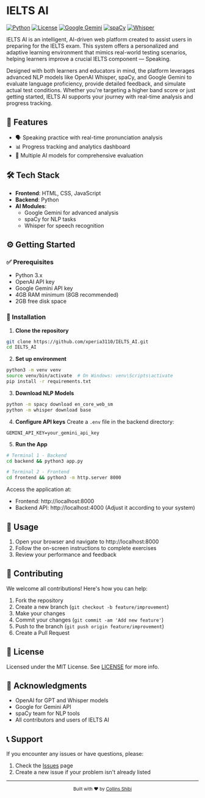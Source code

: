 # IELTS AI

[![Python](https://img.shields.io/badge/Python-3.x-blue.svg)](https://www.python.org/)
[![License](https://img.shields.io/badge/License-MIT-green.svg)](LICENSE)
[![Google Gemini](https://img.shields.io/badge/Google-Gemini-purple.svg)](https://deepmind.google/technologies/gemini/)
[![spaCy](https://img.shields.io/badge/spaCy-NLP-blue.svg)](https://spacy.io/)
[![Whisper](https://img.shields.io/badge/Whisper-Speech-blue.svg)](https://github.com/openai/whisper)

IELTS AI is an intelligent, AI-driven web platform created to assist users in preparing for the IELTS exam. This system offers a personalized and adaptive learning environment that mimics real-world testing scenarios, helping learners improve a crucial IELTS component — Speaking.

Designed with both learners and educators in mind, the platform leverages advanced NLP models like OpenAI Whisper, spaCy, and Google Gemini to evaluate language proficiency, provide detailed feedback, and simulate actual test conditions. Whether you're targeting a higher band score or just getting started, IELTS AI supports your journey with real-time analysis and progress tracking.

## 🚀 Features

- 🗣️ Speaking practice with real-time pronunciation analysis
- 📊 Progress tracking and analytics dashboard
- 🤖 Multiple AI models for comprehensive evaluation

## 🛠 Tech Stack

- **Frontend**: HTML, CSS, JavaScript
- **Backend**: Python
- **AI Modules**: 
  - Google Gemini for advanced analysis
  - spaCy for NLP tasks
  - Whisper for speech recognition

## ⚙️ Getting Started

### ✅ Prerequisites

- Python 3.x
- OpenAI API key
- Google Gemini API key
- 4GB RAM minimum (8GB recommended)
- 2GB free disk space

### 🔧 Installation

1. **Clone the repository**
```bash
git clone https://github.com/xperia3110/IELTS_AI.git
cd IELTS_AI
```

2. **Set up environment**
```bash
python3 -m venv venv
source venv/bin/activate  # On Windows: venv\Scripts\activate
pip install -r requirements.txt
```

3. **Download NLP Models**
```bash
python -m spacy download en_core_web_sm
python -m whisper download base
```

4. **Configure API keys**
Create a `.env` file in the backend directory:
```env
GEMINI_API_KEY=your_gemini_api_key
```

5. **Run the App**
```bash
# Terminal 1 - Backend
cd backend && python3 app.py

# Terminal 2 - Frontend
cd frontend && python3 -m http.server 8000
```

Access the application at:
- Frontend: http://localhost:8000
- Backend API: http://localhost:4000 (Adjust it according to your system)

## 📝 Usage

1. Open your browser and navigate to http://localhost:8000
2. Follow the on-screen instructions to complete exercises
3. Review your performance and feedback

## 🤝 Contributing

We welcome all contributions! Here's how you can help:

1. Fork the repository
2. Create a new branch (`git checkout -b feature/improvement`)
3. Make your changes
4. Commit your changes (`git commit -am 'Add new feature'`)
5. Push to the branch (`git push origin feature/improvement`)
6. Create a Pull Request

## 📄 License

Licensed under the MIT License. See [LICENSE](LICENSE) for more info.

## 🙏 Acknowledgments

- OpenAI for GPT and Whisper models
- Google for Gemini API
- spaCy team for NLP tools
- All contributors and users of IELTS AI

## 📞 Support

If you encounter any issues or have questions, please:
1. Check the [Issues](https://github.com/xperia3110/IELTS_AI/issues) page
2. Create a new issue if your problem isn't already listed
---

<div align="center">
  <sub>Built with ❤️ by <a href="https://github.com/xperia3110">Collins Shibi</a></sub>
</div>
